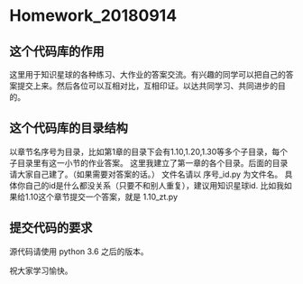 # Homework_20180914

## 这个代码库的作用
这里用于知识星球的各种练习、大作业的答案交流。有兴趣的同学可以把自己的答案提交上来。然后各位可以互相对比，互相印证。以达共同学习、共同进步的目的。

## 这个代码库的目录结构
以章节名序号为目录，比如第1章的目录下会有1.10,1.20,1.30等多个子目录，每个子目录里有这一小节的作业答案。
这里我建立了第一章的各个目录。后面的目录请大家自己建了。（如果需要对答案的话。）
文件名请以 序号_id.py 为文件名。
具体你自己的id是什么都没关系（只要不和别人重复），建议用知识星球id.
比如我如果给1.10这个章节提交一个答案，就是 1.10_zt.py


## 提交代码的要求
源代码请使用 python 3.6 之后的版本。



祝大家学习愉快。

